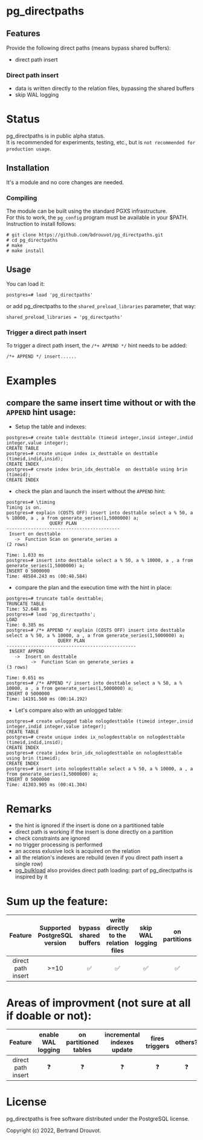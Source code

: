 # pg_directpaths

## Features

Provide the following direct paths (means bypass shared buffers):

- direct path insert

### Direct path insert 

- data is written directly to the relation files, bypassing the shared buffers
- skip WAL logging

# Status

pg_directpaths is in public alpha status.  
It is recommended for experiments, testing, etc., but is `not recommended for production usage`.

## Installation

It's a module and no core changes are needed.

### Compiling

The module can be built using the standard PGXS infrastructure.  
For this to work, the ``pg_config`` program must be available in your $PATH.  
Instruction to install follows:

    # git clone https://github.com/bdrouvot/pg_directpaths.git
    # cd pg_directpaths
    # make
    # make install

## Usage

You can load it:

    postgres=# load 'pg_directpaths'

or add pg_directpaths to the `shared_preload_libraries` parameter, that way:

    shared_preload_libraries = 'pg_directpaths'

### Trigger a direct path insert

To trigger a direct path insert, the `/*+ APPEND */` hint needs to be added:

    /*+ APPEND */ insert......

# Examples

## compare the same insert time without or with the `APPEND` hint usage:

- Setup the table and indexes:

```
postgres=# create table desttable (timeid integer,insid integer,indid integer,value integer);
CREATE TABLE
postgres=# create unique index ix_desttable on desttable (timeid,indid,insid);
CREATE INDEX
postgres=# create index brin_idx_desttable  on desttable using brin (timeid);
CREATE INDEX
```

- check the plan and launch the insert without the `APPEND` hint:

```
postgres=# \timing
Timing is on.
postgres=# explain (COSTS OFF) insert into desttable select a % 50, a % 10000, a , a from generate_series(1,5000000) a;
                QUERY PLAN
------------------------------------------
 Insert on desttable
   ->  Function Scan on generate_series a
(2 rows)

Time: 1.033 ms
postgres=# insert into desttable select a % 50, a % 10000, a , a from generate_series(1,5000000) a;
INSERT 0 5000000
Time: 48584.243 ms (00:48.584)
```

- compare the plan and the execution time with the hint in place:

```
postgres=# truncate table desttable;
TRUNCATE TABLE
Time: 52.648 ms
postgres=# load 'pg_directpaths';
LOAD
Time: 0.385 ms
postgres=# /*+ APPEND */ explain (COSTS OFF) insert into desttable select a % 50, a % 10000, a , a from generate_series(1,5000000) a;
                   QUERY PLAN
------------------------------------------------
 INSERT APPEND
   ->  Insert on desttable
         ->  Function Scan on generate_series a
(3 rows)

Time: 0.651 ms
postgres=# /*+ APPEND */ insert into desttable select a % 50, a % 10000, a , a from generate_series(1,5000000) a;
INSERT 0 5000000
Time: 14191.560 ms (00:14.192)
```
 - Let's compare also with an unlogged table:

````
postgres=# create unlogged table nologdesttable (timeid integer,insid integer,indid integer,value integer);
CREATE TABLE
postgres=# create unique index ix_nologdesttable on nologdesttable (timeid,indid,insid);
CREATE INDEX
postgres=# create index brin_idx_nologdesttable on nologdesttable using brin (timeid);
CREATE INDEX
postgres=# insert into nologdesttable select a % 50, a % 10000, a , a from generate_series(1,5000000) a;
INSERT 0 5000000
Time: 41303.905 ms (00:41.304)
````
 
# Remarks

- the hint is ignored if the insert is done on a partitioned table
- direct path is working if the insert is done directly on a partition
- check constraints are ignored
- no trigger processing is performed
- an access exlusive lock is acquired on the relation
- all the relation's indexes are rebuild (even if you direct path insert a single row)
- [pg_bulkload](https://github.com/ossc-db/pg_bulkload) also provides direct path loading: part of pg_directpaths is inspired by it

# Sum up the feature:

| Feature | Supported PostgreSQL version | bypass shared buffers | write directly to the relation files | skip WAL logging | on partitions | rebuild indexes | explain |
|:-------------:|:-------------:|:-------------:|:-------------:|:-------------:|:-------------:|:-------------:|:-------------:|
| direct path insert| >=10 | :white_check_mark: | :white_check_mark: | :white_check_mark: | :white_check_mark: | :white_check_mark: | :white_check_mark: |

# Areas of improvment (not sure at all if doable or not):

| Feature | enable WAL logging | on partitioned tables | incremental indexes update | fires triggers | others? |
|:-------------:|:-------------:|:-------------:|:-------------:|:-------------:|:-------------:|
| direct path insert| :question: | :question: | :question: | :question: | :question: |

# License

pg_directpaths is free software distributed under the PostgreSQL license.

Copyright (c) 2022, Bertrand Drouvot.